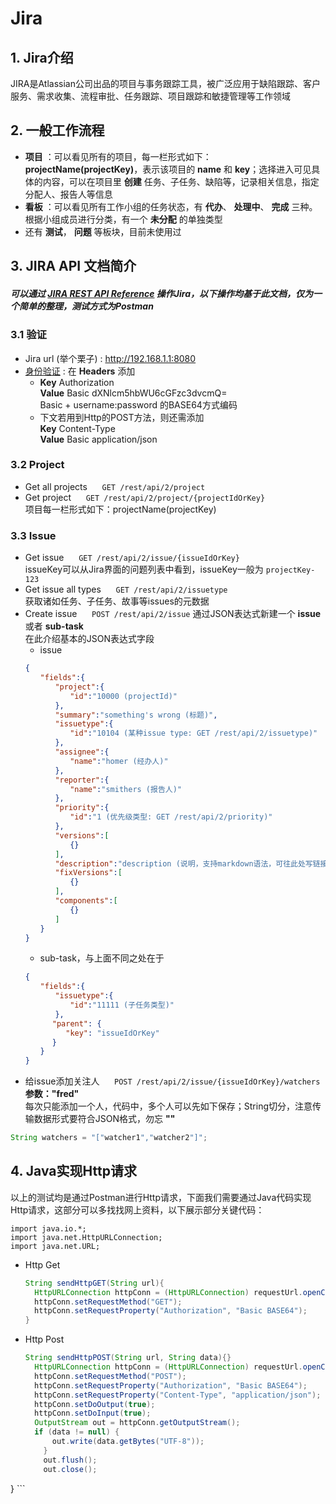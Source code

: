 # Jira

## 1. Jira介绍
JIRA是Atlassian公司出品的项目与事务跟踪工具，被广泛应用于缺陷跟踪、客户服务、需求收集、流程审批、任务跟踪、项目跟踪和敏捷管理等工作领域

## 2. 一般工作流程
  * **项目** ：可以看见所有的项目，每一栏形式如下：**projectName(projectKey)**，表示该项目的 **name** 和 **key**；选择进入可见具体的内容，可以在项目里 **创建** 任务、子任务、缺陷等，记录相关信息，指定分配人、报告人等信息
  * **看板** ：可以看见所有工作小组的任务状态，有 **代办**、 **处理中**、 **完成** 三种。根据小组成员进行分类，有一个 **未分配** 的单独类型
  * 还有 **测试**， **问题** 等板块，目前未使用过

## 3. JIRA API 文档简介
##### 可以通过 [JIRA REST API Reference](https://docs.atlassian.com/software/jira/docs/api/REST/7.1.7/?_ga=2.102340485.525700284.1517821635-1557436875.1517821556) 操作Jira，以下操作均基于此文档，仅为一个简单的整理，测试方式为Postman ####
### 3.1 验证
* Jira url (举个栗子) : http://192.168.1.1:8080  <br/>
* [身份验证](https://developer.atlassian.com/server/jira/platform/basic-authentication/) : 在 **Headers** 添加 <br/>
  * **Key** Authorization <br/>
    **Value** Basic dXNlcm5hbWU6cGFzc3dvcmQ= <br/>
    Basic + username:password 的BASE64方式编码 <br/>
  * 下文若用到Http的POST方法，则还需添加<br/>
    **Key** Content-Type <br/>
    **Value** Basic application/json <br/>

### 3.2 Project
* Get all projects &nbsp;&nbsp;&nbsp;&nbsp;&nbsp;```GET /rest/api/2/project```
* Get project &nbsp;&nbsp;&nbsp;&nbsp;&nbsp;```GET /rest/api/2/project/{projectIdOrKey}``` <br/>
项目每一栏形式如下：projectName(projectKey)

### 3.3 Issue
* Get issue &nbsp;&nbsp;&nbsp;&nbsp;&nbsp;```GET /rest/api/2/issue/{issueIdOrKey}``` <br/>
issueKey可以从Jira界面的问题列表中看到，issueKey一般为 ```projectKey-123```
* Get issue all types &nbsp;&nbsp;&nbsp;&nbsp;&nbsp;```GET /rest/api/2/issuetype``` <br/>
获取诸如任务、子任务、故事等issues的元数据
* Create issue  &nbsp;&nbsp;&nbsp;&nbsp;&nbsp;```POST /rest/api/2/issue```
通过JSON表达式新建一个 **issue** 或者 **sub-task** <br/>
在此介绍基本的JSON表达式字段 <br/>
  * issue
  ```JSON
  {
  　　"fields":{
  　　　　"project":{
  　　　　　　"id":"10000 (projectId)"
  　　　　},
  　　　　"summary":"something's wrong (标题)",
  　　　　"issuetype":{
  　　　　　　"id":"10104 (某种issue type: GET /rest/api/2/issuetype)"
  　　　　},
  　　　　"assignee":{
  　　　　　　"name":"homer (经办人)"
  　　　　},
  　　　　"reporter":{
  　　　　　　"name":"smithers (报告人)"
  　　　　},
  　　　　"priority":{
  　　　　　　"id":"1 (优先级类型: GET /rest/api/2/priority)"
  　　　　},
  　　　　"versions":[
  　　　　　　{}
  　　　　],
  　　　　"description":"description (说明，支持markdown语法，可往此处写链接等)",
  　　　　"fixVersions":[
  　　　　　　{}
  　　　　],
  　　　　"components":[
  　　　　　　{}
  　　　　]
  　　}
  }
  ```
  * sub-task，与上面不同之处在于
  ```JSON
  {
  　　"fields":{
  　　　　"issuetype":{
  　　　　　　"id":"11111 (子任务类型)"
  　　　　},
        "parent": {
           "key": "issueIdOrKey"
        }
  　　}
  }
  ```
* 给issue添加关注人 &nbsp;&nbsp;&nbsp;&nbsp;&nbsp;```POST /rest/api/2/issue/{issueIdOrKey}/watchers``` <br/>
**参数："fred"** <br/>
每次只能添加一个人，代码中，多个人可以先如下保存；String切分，注意传输数据形式要符合JSON格式，勿忘 **""**
```java
String watchers = "["watcher1","watcher2"]";
```

## 4. Java实现Http请求
以上的测试均是通过Postman进行Http请求，下面我们需要通过Java代码实现Http请求，这部分可以多找找网上资料，以下展示部分关键代码：
```
import java.io.*;
import java.net.HttpURLConnection;
import java.net.URL;
```
* Http Get
  ```Java
  String sendHttpGET(String url){
    HttpURLConnection httpConn = (HttpURLConnection) requestUrl.openConnection();
    httpConn.setRequestMethod("GET");
    httpConn.setRequestProperty("Authorization", "Basic BASE64");
  }
  ```
* Http Post
  ```Java
  String sendHttpPOST(String url, String data){}
    HttpURLConnection httpConn = (HttpURLConnection) requestUrl.openConnection();
    httpConn.setRequestMethod("POST");
    httpConn.setRequestProperty("Authorization", "Basic BASE64");
    httpConn.setRequestProperty("Content-Type", "application/json");
    httpConn.setDoOutput(true);
    httpConn.setDoInput(true);
    OutputStream out = httpConn.getOutputStream();
    if (data != null) {
        out.write(data.getBytes("UTF-8"));
      }
      out.flush();
      out.close();
}
    ```
